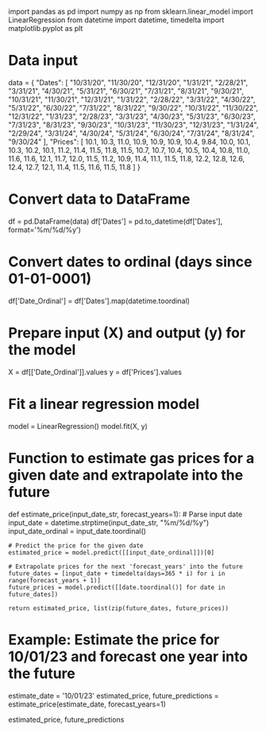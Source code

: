 import pandas as pd
import numpy as np
from sklearn.linear_model import LinearRegression
from datetime import datetime, timedelta
import matplotlib.pyplot as plt

# Data input
data = {
    "Dates": [
        "10/31/20", "11/30/20", "12/31/20", "1/31/21", "2/28/21", "3/31/21", "4/30/21", "5/31/21", 
        "6/30/21", "7/31/21", "8/31/21", "9/30/21", "10/31/21", "11/30/21", "12/31/21", "1/31/22", 
        "2/28/22", "3/31/22", "4/30/22", "5/31/22", "6/30/22", "7/31/22", "8/31/22", "9/30/22", 
        "10/31/22", "11/30/22", "12/31/22", "1/31/23", "2/28/23", "3/31/23", "4/30/23", "5/31/23", 
        "6/30/23", "7/31/23", "8/31/23", "9/30/23", "10/31/23", "11/30/23", "12/31/23", "1/31/24", 
        "2/29/24", "3/31/24", "4/30/24", "5/31/24", "6/30/24", "7/31/24", "8/31/24", "9/30/24"
    ],
    "Prices": [
        10.1, 10.3, 11.0, 10.9, 10.9, 10.9, 10.4, 9.84, 10.0, 10.1, 10.3, 10.2, 10.1, 11.2, 11.4, 
        11.5, 11.8, 11.5, 10.7, 10.7, 10.4, 10.5, 10.4, 10.8, 11.0, 11.6, 11.6, 12.1, 11.7, 12.0, 
        11.5, 11.2, 10.9, 11.4, 11.1, 11.5, 11.8, 12.2, 12.8, 12.6, 12.4, 12.7, 12.1, 11.4, 11.5, 
        11.6, 11.5, 11.8
    ]
}

# Convert data to DataFrame
df = pd.DataFrame(data)
df['Dates'] = pd.to_datetime(df['Dates'], format='%m/%d/%y')

# Convert dates to ordinal (days since 01-01-0001)
df['Date_Ordinal'] = df['Dates'].map(datetime.toordinal)

# Prepare input (X) and output (y) for the model
X = df[['Date_Ordinal']].values
y = df['Prices'].values

# Fit a linear regression model
model = LinearRegression()
model.fit(X, y)

# Function to estimate gas prices for a given date and extrapolate into the future
def estimate_price(input_date_str, forecast_years=1):
    # Parse input date
    input_date = datetime.strptime(input_date_str, "%m/%d/%y")
    input_date_ordinal = input_date.toordinal()
    
    # Predict the price for the given date
    estimated_price = model.predict([[input_date_ordinal]])[0]
    
    # Extrapolate prices for the next 'forecast_years' into the future
    future_dates = [input_date + timedelta(days=365 * i) for i in range(forecast_years + 1)]
    future_prices = model.predict([[date.toordinal()] for date in future_dates])
    
    return estimated_price, list(zip(future_dates, future_prices))

# Example: Estimate the price for 10/01/23 and forecast one year into the future
estimate_date = '10/01/23'
estimated_price, future_predictions = estimate_price(estimate_date, forecast_years=1)

estimated_price, future_predictions

